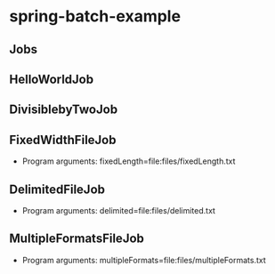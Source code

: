 # spring-batch-example

## Jobs

## HelloWorldJob

## DivisiblebyTwoJob

## FixedWidthFileJob
- Program arguments: fixedLength=file:files/fixedLength.txt

## DelimitedFileJob
- Program arguments: delimited=file:files/delimited.txt

## MultipleFormatsFileJob
- Program arguments: multipleFormats=file:files/multipleFormats.txt

